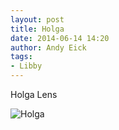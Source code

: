 ```yaml
---
layout: post
title: Holga
date: 2014-06-14 14:20
author: Andy Eick
tags: 
- Libby
---
```

Holga Lens

![Holga](http://media.eick.us/media/photographs/2014/2014-06-14/holga-2014-06-14-13-58-19.jpg)
